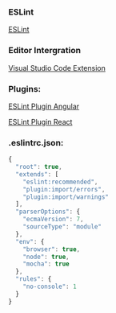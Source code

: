 ### ESLint
[ESLint](https://eslint.org)

### Editor Intergration
[Visual Studio Code Extension](https://marketplace.visualstudio.com/items?itemName=dbaeumer.vscode-eslint)

### Plugins:
[ESLint Plugin Angular](https://www.npmjs.com/package/eslint-plugin-angular)

[ESLint Plugin React](https://www.npmjs.com/package/eslint-plugin-react)

### .eslintrc.json:
```js
{
  "root": true,
  "extends": [
    "eslint:recommended",
    "plugin:import/errors",
    "plugin:import/warnings"
  ],
  "parserOptions": {
    "ecmaVersion": 7,
    "sourceType": "module"
  },
  "env": {
    "browser": true,
    "node": true,
    "mocha": true
  },
  "rules": {
    "no-console": 1
  }
}
```
